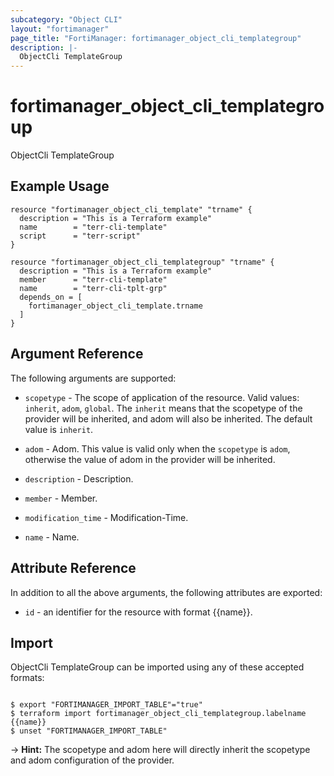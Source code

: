 ```yaml
---
subcategory: "Object CLI"
layout: "fortimanager"
page_title: "FortiManager: fortimanager_object_cli_templategroup"
description: |-
  ObjectCli TemplateGroup
---
```


# fortimanager_object_cli_templategroup
ObjectCli TemplateGroup

## Example Usage

```hcl
resource "fortimanager_object_cli_template" "trname" {
  description = "This is a Terraform example"
  name        = "terr-cli-template"
  script      = "terr-script"
}

resource "fortimanager_object_cli_templategroup" "trname" {
  description = "This is a Terraform example"
  member      = "terr-cli-template"
  name        = "terr-cli-tplt-grp"
  depends_on = [
    fortimanager_object_cli_template.trname
  ]
}
```

## Argument Reference


The following arguments are supported:

* `scopetype` - The scope of application of the resource. Valid values: `inherit`, `adom`, `global`. The `inherit` means that the scopetype of the provider will be inherited, and adom will also be inherited. The default value is `inherit`.
* `adom` - Adom. This value is valid only when the `scopetype` is `adom`, otherwise the value of adom in the provider will be inherited.

* `description` - Description.
* `member` - Member.
* `modification_time` - Modification-Time.
* `name` - Name.


## Attribute Reference

In addition to all the above arguments, the following attributes are exported:
* `id` - an identifier for the resource with format {{name}}.

## Import

ObjectCli TemplateGroup can be imported using any of these accepted formats:
```

$ export "FORTIMANAGER_IMPORT_TABLE"="true"
$ terraform import fortimanager_object_cli_templategroup.labelname {{name}}
$ unset "FORTIMANAGER_IMPORT_TABLE"
```
-> **Hint:** The scopetype and adom here will directly inherit the scopetype and adom configuration of the provider.
